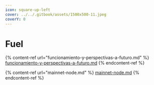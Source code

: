 ```yaml
---
icon: square-up-left
cover: ../../.gitbook/assets/1500x500-11.jpeg
coverY: 0
---
```


# Fuel

{% content-ref url="funcionamiento-y-perspectivas-a-futuro.md" %}
[funcionamiento-y-perspectivas-a-futuro.md](funcionamiento-y-perspectivas-a-futuro.md)
{% endcontent-ref %}

{% content-ref url="mainnet-node.md" %}
[mainnet-node.md](mainnet-node.md)
{% endcontent-ref %}
